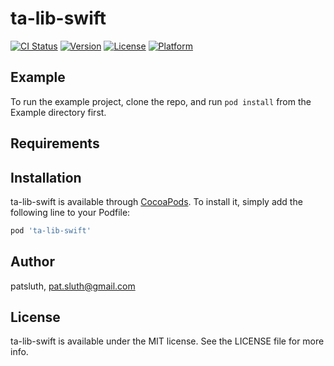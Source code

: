 # ta-lib-swift

[![CI Status](http://img.shields.io/travis/patsluth/ta-lib-swift.svg?style=flat)](https://travis-ci.org/patsluth/ta-lib-swift)
[![Version](https://img.shields.io/cocoapods/v/ta-lib-swift.svg?style=flat)](http://cocoapods.org/pods/ta-lib-swift)
[![License](https://img.shields.io/cocoapods/l/ta-lib-swift.svg?style=flat)](http://cocoapods.org/pods/ta-lib-swift)
[![Platform](https://img.shields.io/cocoapods/p/ta-lib-swift.svg?style=flat)](http://cocoapods.org/pods/ta-lib-swift)

## Example

To run the example project, clone the repo, and run `pod install` from the Example directory first.

## Requirements

## Installation

ta-lib-swift is available through [CocoaPods](http://cocoapods.org). To install
it, simply add the following line to your Podfile:

```ruby
pod 'ta-lib-swift'
```

## Author

patsluth, pat.sluth@gmail.com

## License

ta-lib-swift is available under the MIT license. See the LICENSE file for more info.
